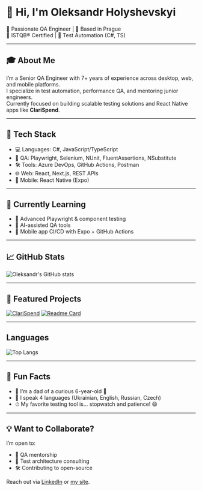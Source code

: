 # 👋 Hi, I'm Oleksandr Holyshevskyi

🎯 Passionate QA Engineer | 📍 Based in Prague  
💼 ISTQB® Certified | 🤖 Test Automation (C#, TS)

---

## 🎓 About Me

I’m a Senior QA Engineer with 7+ years of experience across desktop, web, and mobile platforms.  
I specialize in test automation, performance QA, and mentoring junior engineers.  
Currently focused on building scalable testing solutions and React Native apps like **ClariSpend**.

---

## 🚀 Tech Stack
- 💻 Languages: C#, JavaScript/TypeScript
- 🧪 QA: Playwright, Selenium, NUnit, FluentAssertions, NSubstitute
- 🛠️ Tools: Azure DevOps, GitHub Actions, Postman
- 🌐 Web: React, Next.js, REST APIs
- 📱 Mobile: React Native (Expo)

---

## 🧠 Currently Learning

- 🔧 Advanced Playwright & component testing
- 🧬 AI-assisted QA tools
- 🧭 Mobile app CI/CD with Expo + GitHub Actions

---

## 📈 GitHub Stats
![Oleksandr's GitHub stats](https://github-readme-stats.vercel.app/api?username=o-holyshevskyi&show_icons=true&theme=transparent )

---

## 📌 Featured Projects
[![ClariSpend](https://github-readme-stats.vercel.app/api/pin/?username=ClariSpend&repo=clari-spend-backend&theme=transparent )](https://github.com/ClariSpend/clari-spend-backend)
[![Readme Card](https://github-readme-stats.vercel.app/api/pin/?username=o-holyshevskyi&repo=oh-blog&theme=transparent )](https://github.com/o-holyshevskyi/oh-blog)

---

## Languages

![Top Langs](https://github-readme-stats.vercel.app/api/top-langs/?username=o-holyshevskyi&layout=compact)

---

## 💬 Fun Facts

- 🧒 I’m a dad of a curious 6-year-old 👦
- 🌱 I speak 4 languages (Ukrainian, English, Russian, Czech)
- ⏱ My favorite testing tool is... stopwatch and patience! 😄

---

## 💡 Want to Collaborate?

I’m open to:
- 🤝 QA mentorship
- 🧪 Test architecture consulting
- 🛠️ Contributing to open-source

Reach out via [LinkedIn](https://www.linkedin.com/in/oleksandr-holyshevskyi) or [my site](https://oholyshevskyi.com).
